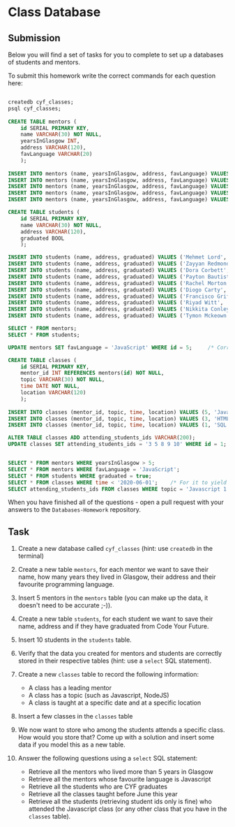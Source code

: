 # Class Database

## Submission

Below you will find a set of tasks for you to complete to set up a databases of students and mentors.

To submit this homework write the correct commands for each question here:

```sql

createdb cyf_classes;
psql cyf_classes;
	
CREATE TABLE mentors (
	id SERIAL PRIMARY KEY,
	name VARCHAR(30) NOT NULL,
	yearsInGlasgow INT,
	address VARCHAR(120),
	favLanguage VARCHAR(20)
	);
		
INSERT INTO mentors (name, yearsInGlasgow, address, favLanguage) VALUES ('John Smith', 3, '12 New Road', 'JavaScript');
INSERT INTO mentors (name, yearsInGlasgow, address, favLanguage) VALUES ('Jim Doe', 1, '13 Long Road', 'C++');
INSERT INTO mentors (name, yearsInGlasgow, address, favLanguage) VALUES ('Jane Smith', 0, '14 Short Road', 'Python');
INSERT INTO mentors (name, yearsInGlasgow, address, favLanguage) VALUES ('Joe Johnson', 12, '15 Old Road', 'Java');
INSERT INTO mentors (name, yearsInGlasgow, address, favLanguage) VALUES ('Mike Miller', 12, '16 New Street', 'Javascript');

CREATE TABLE students (
	id SERIAL PRIMARY KEY,
	name VARCHAR(30) NOT NULL,
	address VARCHAR(120),
	graduated BOOL
	);

INSERT INTO students (name, address, graduated) VALUES ('Mehmet Lord', '3A Sandy Point Road, Hayling Island', true);
INSERT INTO students (name, address, graduated) VALUES ('Zayyan Redmond', '4 Wilder Grove, Hartlepool', true);
INSERT INTO students (name, address, graduated) VALUES ('Dora Corbett', '1 Stubbs Close, Downham Market', false);
INSERT INTO students (name, address, graduated) VALUES ('Payton Bautista', 'High Steeps, Peaslake Lane, Peaslake', false);
INSERT INTO students (name, address, graduated) VALUES ('Rachel Morton', '10 Branston Road, Tatenhill', false);
INSERT INTO students (name, address, graduated) VALUES ('Diogo Carty', '103 Brook Road, Buckhurst Hill', true);
INSERT INTO students (name, address, graduated) VALUES ('Francisco Griffiths', '4 St Georges Court, Sutton Coldfield', true);
INSERT INTO students (name, address, graduated) VALUES ('Riyad Witt', '23 Audrey Walk, Liverpool', false);
INSERT INTO students (name, address, graduated) VALUES ('Nikkita Conley', '42 Swine Hill, Harlaxton', false);
INSERT INTO students (name, address, graduated) VALUES ('Tymon Mckeown', '1 High View Gardens, Kirkby In Ashfield', false);

SELECT * FROM mentors;
SELECT * FROM students;

UPDATE mentors SET favLanguage = 'JavaScript' WHERE id = 5;		/* Correcting a mistake from earlier */ 

CREATE TABLE classes (
	id SERIAL PRIMARY KEY,
	mentor_id INT REFERENCES mentors(id) NOT NULL,
	topic VARCHAR(30) NOT NULL,
	time DATE NOT NULL,
	location VARCHAR(120)
	);
	
INSERT INTO classes (mentor_id, topic, time, location) VALUES (5, 'Javascript 1', '2021-01-01', 'Zoom');
INSERT INTO classes (mentor_id, topic, time, location) VALUES (3, 'HTML 1', '2020-12-12', 'Zoom');
INSERT INTO classes (mentor_id, topic, time, location) VALUES (1, 'SQL 3', '2021-03-01', 'Zoom');

ALTER TABLE classes ADD attending_students_ids VARCHAR(200);
UPDATE classes SET attending_students_ids = '3 5 8 9 10' WHERE id = 1;


SELECT * FROM mentors WHERE yearsInGlasgow > 5;
SELECT * FROM mentors WHERE favLanguage = 'JavaScript';
SELECT * FROM students WHERE graduated = true;
SELECT * FROM classes WHERE time < '2020-06-01';	/* For it to yield results in my database you need something like time >= '2021-01-01' */
SELECT attending_students_ids FROM classes WHERE topic = 'Javascript 1';

```

When you have finished all of the questions - open a pull request with your answers to the `Databases-Homework` repository.

## Task

1. Create a new database called `cyf_classes` (hint: use `createdb` in the terminal)
2. Create a new table `mentors`, for each mentor we want to save their name, how many years they lived in Glasgow, their address and their favourite programming language.
3. Insert 5 mentors in the `mentors` table (you can make up the data, it doesn't need to be accurate ;-)).
4. Create a new table `students`, for each student we want to save their name, address and if they have graduated from Code Your Future.
5. Insert 10 students in the `students` table.
6. Verify that the data you created for mentors and students are correctly stored in their respective tables (hint: use a `select` SQL statement).
7. Create a new `classes` table to record the following information:

   - A class has a leading mentor
   - A class has a topic (such as Javascript, NodeJS)
   - A class is taught at a specific date and at a specific location

8. Insert a few classes in the `classes` table
9. We now want to store who among the students attends a specific class. How would you store that? Come up with a solution and insert some data if you model this as a new table.
10. Answer the following questions using a `select` SQL statement:
    - Retrieve all the mentors who lived more than 5 years in Glasgow
    - Retrieve all the mentors whose favourite language is Javascript
    - Retrieve all the students who are CYF graduates
    - Retrieve all the classes taught before June this year
    - Retrieve all the students (retrieving student ids only is fine) who attended the Javascript class (or any other class that you have in the `classes` table).
